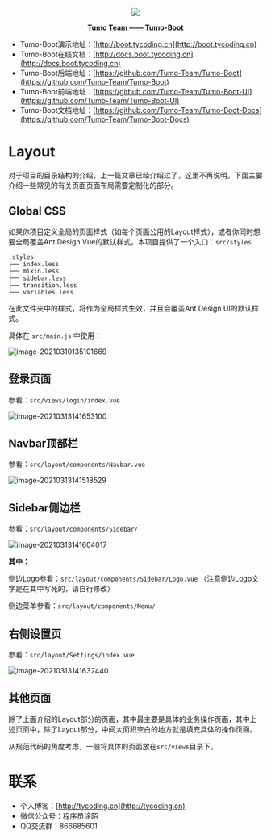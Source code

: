 <p align="center">
    <img src="http://cdn.tycoding.cn/MIK-WxRzP9.png" />
</p>
<p align="center">
    <a href="https://github.com/Tumo-Team" target="_blank">
        <strong>Tumo Team —— Tumo-Boot</strong>
    </a>
</p>


- Tumo-Boot演示地址：[http://boot.tycoding.cn](http://boot.tycoding.cn)
- Tumo-Boot在线文档：[http://docs.boot.tycoding.cn](http://docs.boot.tycoding.cn)
- Tumo-Boot后端地址：[https://github.com/Tumo-Team/Tumo-Boot](https://github.com/Tumo-Team/Tumo-Boot)
- Tumo-Boot前端地址：[https://github.com/Tumo-Team/Tumo-Boot-UI](https://github.com/Tumo-Team/Tumo-Boot-UI)
- Tumo-Boot文档地址：[https://github.com/Tumo-Team/Tumo-Boot-Docs](https://github.com/Tumo-Team/Tumo-Boot-Docs)



# Layout

对于项目的目录结构的介绍，上一篇文章已经介绍过了，这里不再说明。下面主要介绍一些常见的有关页面页面布局需要定制化的部分。

## Global CSS

如果你项目定义全局的页面样式（如每个页面公用的Layout样式），或者你同时想要全局覆盖Ant Design Vue的默认样式，本项目提供了一个入口：`src/styles`

```
.styles
├── index.less
├── mixin.less
├── sidebar.less
├── transition.less
└── variables.less
```

在此文件夹中的样式，将作为全局样式生效，并且会覆盖Ant Design UI的默认样式。

具体在 `src/main.js` 中使用：

![image-20210310135101669](http://cdn.tycoding.cn/20210310135101.png)

## 登录页面

参看：`src/views/login/index.vue`

![image-20210313141653100](http://cdn.tycoding.cn/20210313141653.png)

## Navbar顶部栏

参看：`src/layout/components/Navbar.vue`

![image-20210313141518529](http://cdn.tycoding.cn/20210313141523.png)

## Sidebar侧边栏

参看：`src/layout/components/Sidebar/`

![image-20210313141604017](http://cdn.tycoding.cn/20210313141604.png)

**其中：**

侧边Logo参看：`src/layout/components/Sidebar/Logo.vue` （注意侧边Logo文字是在其中写死的，请自行修改）

侧边菜单参看：`src/layout/components/Menu/`

## 右侧设置页

参看：`src/layout/Settings/index.vue`

![image-20210313141632440](http://cdn.tycoding.cn/20210313141632.png)

## 其他页面

除了上面介绍的Layout部分的页面，其中最主要是具体的业务操作页面，其中上述页面中，除了Layout部分，中间大面积空白的地方就是填充具体的操作页面。

从规范代码的角度考虑，一般将具体的页面放在`src/views`目录下。



# 联系

- 个人博客：[http://tycoding.cn](http://tycoding.cn)
- 微信公众号：程序员涂陌
- QQ交流群：866685601

